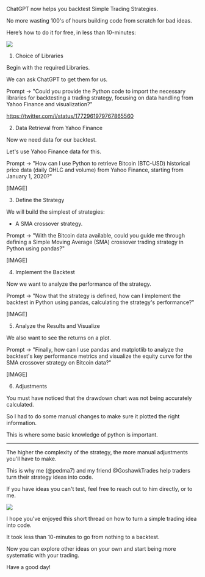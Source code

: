 ChatGPT now helps you backtest Simple Trading Strategies.

No more wasting 100's of hours building code from scratch for bad ideas.

Here’s how to do it for free, in less than 10-minutes:

![](https://github.com/MLiserb/Public_articles/assets/144083324/afa52699-5d31-4dfa-ae59-5ef51bd60874)

1. Choice of Libraries

Begin with the required Libraries.

We can ask ChatGPT to get them for us.

Prompt → "Could you provide the Python code to import the necessary libraries for backtesting a trading strategy, focusing on data handling from Yahoo Finance and visualization?"

https://twitter.com/i/status/1772961979767865560

2. Data Retrieval from Yahoo Finance

Now we need data for our backtest.

Let's use Yahoo Finance data for this.

Prompt → "How can I use Python to retrieve Bitcoin (BTC-USD) historical price data (daily OHLC and volume) from Yahoo Finance, starting from January 1, 2020?"

[IMAGE]

3. Define the Strategy

We will build the simplest of strategies:

- A SMA crossover strategy.

Prompt → "With the Bitcoin data available, could you guide me through defining a Simple Moving Average (SMA) crossover trading strategy in Python using pandas?"

[IMAGE]

4. Implement the Backtest

Now we want to analyze the performance of the strategy.

Prompt → "Now that the strategy is defined, how can I implement the backtest in Python using pandas, calculating the strategy's performance?"

[IMAGE]

5. Analyze the Results and Visualize

We also want to see the returns on a plot.

Prompt → "Finally, how can I use pandas and matplotlib to analyze the backtest's key performance metrics and visualize the equity curve for the SMA crossover strategy on Bitcoin data?"

[IMAGE]

6. Adjustments

You must have noticed that the drawdown chart was not being accurately calculated.

So I had to do some manual changes to make sure it plotted the right information.

This is where some basic knowledge of python is important.

---
The higher the complexity of the strategy, the more manual adjustments you'll have to make.

This is why me (@pedma7) and my friend @GoshawkTrades help traders turn their strategy ideas into code.

If you have ideas you can't test, feel free to reach out to him directly, or to me.

![](https://github.com/MLiserb/Public_articles/assets/144083324/c183dad6-86f1-4a61-90ba-8347fb71f5a1)

I hope you've enjoyed this short thread on how to turn a simple trading idea into code.

It took less than 10-minutes to go from nothing to a backtest.

Now you can explore other ideas on your own and start being more systematic with your trading.

Have a good day!
